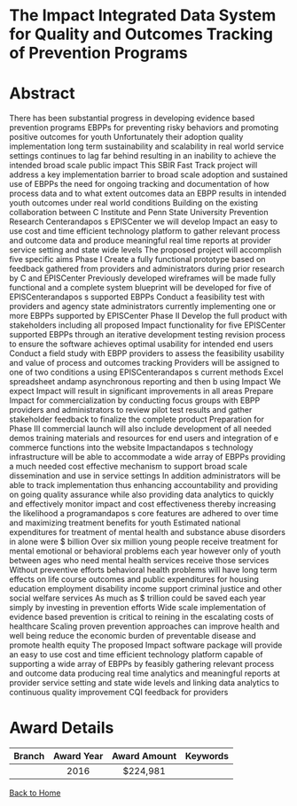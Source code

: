 
The Impact Integrated Data System for Quality and Outcomes Tracking of Prevention Programs
==========================================================================================

# Abstract


There has been substantial progress in developing evidence based prevention programs  EBPPs  for preventing risky behaviors and promoting positive outcomes for youth  Unfortunately  their adoption  quality implementation  long term sustainability  and scalability in real world service settings continues to lag far behind  resulting in an inability to achieve the intended broad scale public impact  This SBIR Fast Track project will address a key implementation barrier to broad scale adoption and sustained use of EBPPs the need for ongoing tracking and documentation of how  process data  and to what extent  outcomes data  an EBPP results in intended youth outcomes under real world conditions  Building on the existing collaboration between  C Institute and Penn State University Prevention Research Centerandapos s EPISCenter  we will develop Impact  an easy to use  cost  and time efficient technology platform to gather relevant process and outcome data and produce meaningful real time reports at provider  service setting  and state wide levels  The proposed project will accomplish five specific aims  Phase I      Create a fully functional prototype based on feedback gathered from providers and administrators during prior research by  C and EPISCenter  Previously developed wireframes will be made fully functional and a complete system blueprint will be developed for five of EPISCenterandapos s supported EBPPs      Conduct a feasibility test with providers and agency state administrators currently implementing one or more EBPPs supported by EPISCenter  Phase II      Develop the full product with stakeholders  including all proposed Impact functionality for five EPISCenter supported EBPPs  through an iterative development testing revision process to ensure the software achieves optimal usability for intended end users      Conduct a field study with EBPP providers to assess the feasibility  usability  and value of process and outcomes tracking  Providers will be assigned to one of two conditions   a  using EPISCenterandapos s current methods  Excel spreadsheet andamp  asynchronous reporting  and then  b  using Impact  We expect Impact will result in significant improvements in all areas      Prepare Impact for commercialization by conducting focus groups with EBPP providers and administrators to review pilot test results and gather stakeholder feedback to finalize the complete product  Preparation for Phase III commercial launch will also include development of all needed demos  training materials  and resources for end users and integration of e commerce functions into the website  Impactandapos s technology infrastructure will be able to accommodate a wide array of EBPPs  providing a much needed cost effective mechanism to support broad scale dissemination and use in service settings  In addition  administrators will be able to track implementation  thus enhancing accountability and providing on going quality assurance  while also providing data analytics to quickly and effectively monitor impact and cost effectiveness  thereby increasing the likelihood a programandapos s core features are adhered to over time and maximizing treatment benefits for youth Estimated national expenditures for treatment of mental health and substance abuse disorders in      alone were $    billion  Over six million young people receive treatment for mental  emotional  or behavioral problems each year  however  only     of youth between ages      who need mental health services receive those services  Without preventive efforts  behavioral health problems will have long term effects on life  course outcomes and public expenditures for housing  education  employment  disability  income support  criminal justice  and other social welfare services  As much as $  trillion could be saved each year simply by investing in prevention efforts  Wide scale implementation of evidence based prevention is critical to reining in the escalating costs of healthcare  Scaling proven prevention approaches can improve health and well being  reduce the economic burden of preventable disease  and promote health equity The proposed Impact software package will provide an easy to use  cost  and time efficient technology platform capable of supporting a wide array of EBPPs by feasibly gathering relevant process and outcome data  producing real time analytics and meaningful reports  at provider  service setting  and state wide levels   and linking data analytics to continuous quality improvement  CQI  feedback for providers  

# Award Details

|Branch|Award Year|Award Amount|Keywords|
| :---: | :---: | :---: | :---: |
||2016|$224,981||
  
  


[Back to Home](https://github.com/chrischow/dod_sbir_awards/JH/#2467)